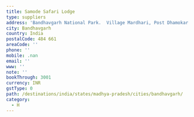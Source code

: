 ```yaml
---
title: Samode Safari Lodge
type: suppliers
address: 'Bandhavgarh National Park.  Village Mardhari, Post Dhamokar  District Umaria  '
city: Bandhavgarh
country: India
postalCode: 484 661
areaCode: ''
phone: ''
mobile: .nan
email: ''
www: ''
note: ''
bookThrough: 3001
currency: INR
gstType: 0
path: /destinations/india/states/madhya-pradesh/cities/bandhavgarh/
category:
  - H
---
```



